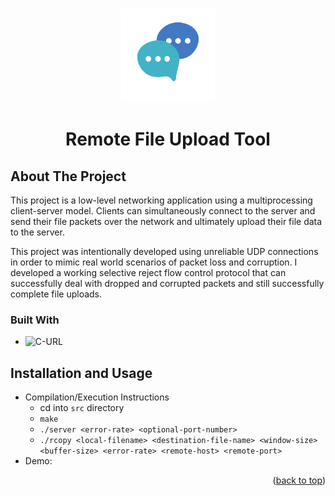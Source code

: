 <a name="readme-top"></a>

<!-- PROJECT LOGO -->
<br />
<div align="center">
    <img src="artifacts/logo.png" alt="Logo" width="150" height="150">
    <h1>Remote File Upload Tool</h1>
  </a>
</div>

<!-- ABOUT THE PROJECT -->
## About The Project
This project is a low-level networking application using a multiprocessing client-server model. Clients can simultaneously connect to the server and send their file packets over the network and ultimately upload their file data to the server.

This project was intentionally developed using unreliable UDP connections in order to mimic real world scenarios of packet loss and corruption. I developed a working selective reject flow control protocol that can successfully deal with dropped and corrupted packets and still successfully complete file uploads.


### Built With

* ![C-URL]

## Installation and Usage
* Compilation/Execution Instructions
	* cd into `src` directory
	* `make`
	* `./server <error-rate> <optional-port-number>`
	* `./rcopy <local-filename> <destination-file-name> <window-size> <buffer-size> <error-rate> <remote-host> <remote-port>`
* Demo: 

<!-- MARKDOWN LINKS & IMAGES -->
[C-URL]: https://img.shields.io/badge/c-%2300599C.svg?style=for-the-badge&logo=c&logoColor=white
[HTML-URL]: https://img.shields.io/badge/html5-%23E34F26.svg?style=for-the-badge&logo=html5&logoColor=white
[CSS-URL]: https://img.shields.io/badge/css3-%231572B6.svg?style=for-the-badge&logo=css3&logoColor=white

<p align="right">(<a href="#readme-top">back to top</a>)</p>